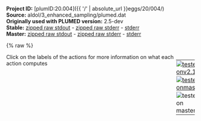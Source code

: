 **Project ID:** [plumID:20.004]({{ '/' | absolute_url }}eggs/20/004/)  
**Source:** aldol/3_enhanced_sampling/plumed.dat  
**Originally used with PLUMED version:** 2.5-dev  
**Stable:** [zipped raw stdout](plumed.dat.plumed.stdout.txt.zip) - [zipped raw stderr](plumed.dat.plumed.stderr.txt.zip) - [stderr](plumed.dat.plumed.stderr)  
**Master:** [zipped raw stdout](plumed.dat.plumed_master.stdout.txt.zip) - [zipped raw stderr](plumed.dat.plumed_master.stderr.txt.zip) - [stderr](plumed.dat.plumed_master.stderr)  

{% raw %}
<div style="width: 100%; float:left">
<div style="width: 90%; float:left" id="value_details_data/aldol/3_enhanced_sampling/plumed.dat"> Click on the labels of the actions for more information on what each action computes </div>
<div style="width: 10%; float:left"><table><tr><td style="padding:1px"><a href="plumed.dat.plumed.stderr"><img src="https://img.shields.io/badge/v2.10-failed-red.svg" alt="tested onv2.10" /></a></td></tr><tr><td style="padding:1px"><a href="plumed.dat.plumed_master.stderr"><img src="https://img.shields.io/badge/master-failed-red.svg" alt="tested onmaster" /></a></td></tr><tr><td style="padding:1px"><img src="https://img.shields.io/badge/with-LOAD-yellow.svg" alt="tested on master" /></td></tr>
</table></div></div>
<pre style="width=97%;">
<span class="plumedtooltip" style="color:blue"># vim:ft=plumed<span class="right">Enables syntax highlighting for PLUMED files in vim. See <a href="https://www.plumed.org/doc-master/user-doc/html/_vim_syntax.html">here for more details. </a><i></i></span></span>
<br/><span style="color:blue" class="comment">#UNITS</span>
<span class="plumedtooltip" style="color:green">UNITS<span class="right">This command sets the internal units for the code. <a href="https://www.plumed.org/doc-master/user-doc/html/_u_n_i_t_s.html" style="color:green">More details</a><i></i></span></span> <span class="plumedtooltip">LENGTH<span class="right">the units of lengths<i></i></span></span>=A  

<span style="color:blue" class="comment">#LOAD FILES</span>
<span style="display:none;" id="data/aldol/3_enhanced_sampling/plumed.dat">The UNITS action with label <b></b> calculates something</span><span class="plumedtooltip" style="color:green">LOAD<span class="right">Loads a library, possibly defining new actions. <a href="https://www.plumed.org/doc-master/user-doc/html/_l_o_a_d.html" style="color:green">More details</a><i></i></span></span> <span class="plumedtooltip">FILE<span class="right">file to be loaded<i></i></span></span>=Contacts.cpp

<span style="color:blue" class="comment">#DEFINE GROUP OF ATOMS</span>
<b name="data/aldol/3_enhanced_sampling/plumed.datC" onclick='showPath("data/aldol/3_enhanced_sampling/plumed.dat","data/aldol/3_enhanced_sampling/plumed.datC","data/aldol/3_enhanced_sampling/plumed.datC","brown")'>C</b>: <span class="plumedtooltip" style="color:green">GROUP<span class="right">Define a group of atoms so that a particular list of atoms can be referenced with a single label in definitions of CVs or virtual atoms. <a href="https://www.plumed.org/doc-master/user-doc/html/_g_r_o_u_p.html" style="color:green">More details</a><i></i></span></span> <span class="plumedtooltip">ATOMS<span class="right">the numerical indexes for the set of atoms in the group<i></i></span></span>=1,4,8
<span style="display:none;" id="data/aldol/3_enhanced_sampling/plumed.datC">The GROUP action with label <b>C</b> calculates something</span><b name="data/aldol/3_enhanced_sampling/plumed.datO" onclick='showPath("data/aldol/3_enhanced_sampling/plumed.dat","data/aldol/3_enhanced_sampling/plumed.datO","data/aldol/3_enhanced_sampling/plumed.datO","brown")'>O</b>: <span class="plumedtooltip" style="color:green">GROUP<span class="right">Define a group of atoms so that a particular list of atoms can be referenced with a single label in definitions of CVs or virtual atoms. <a href="https://www.plumed.org/doc-master/user-doc/html/_g_r_o_u_p.html" style="color:green">More details</a><i></i></span></span> <span class="plumedtooltip">ATOMS<span class="right">the numerical indexes for the set of atoms in the group<i></i></span></span>=6,11
<span style="display:none;" id="data/aldol/3_enhanced_sampling/plumed.datO">The GROUP action with label <b>O</b> calculates something</span><b name="data/aldol/3_enhanced_sampling/plumed.datH" onclick='showPath("data/aldol/3_enhanced_sampling/plumed.dat","data/aldol/3_enhanced_sampling/plumed.datH","data/aldol/3_enhanced_sampling/plumed.datH","brown")'>H</b>: <span class="plumedtooltip" style="color:green">GROUP<span class="right">Define a group of atoms so that a particular list of atoms can be referenced with a single label in definitions of CVs or virtual atoms. <a href="https://www.plumed.org/doc-master/user-doc/html/_g_r_o_u_p.html" style="color:green">More details</a><i></i></span></span> <span class="plumedtooltip">ATOMS<span class="right">the numerical indexes for the set of atoms in the group<i></i></span></span>=2,3,5,7,9,10

<span style="color:blue" class="comment">#DEFINE CONTACTS</span>
<span style="display:none;" id="data/aldol/3_enhanced_sampling/plumed.datH">The GROUP action with label <b>H</b> calculates something</span><b name="data/aldol/3_enhanced_sampling/plumed.datcc2" onclick='showPath("data/aldol/3_enhanced_sampling/plumed.dat","data/aldol/3_enhanced_sampling/plumed.datcc2","data/aldol/3_enhanced_sampling/plumed.datcc2","brown")'>cc2</b>: <span class="plumedtooltip" style="color:green">CONTACTS<span class="right">This action is not part of PLUMED and was included by using a LOAD command <a href="https://www.plumed.org/doc-master/user-doc/html/_l_o_a_d.html" style="color:green">More details</a><i></i></span></span> GROUPA=<b name="data/aldol/3_enhanced_sampling/plumed.datC">C</b> SWITCH={RATIONAL D_0=0.0 R_0=1.7 NN=6 MM=8} 
<b name="data/aldol/3_enhanced_sampling/plumed.datoo2" onclick='showPath("data/aldol/3_enhanced_sampling/plumed.dat","data/aldol/3_enhanced_sampling/plumed.datoo2","data/aldol/3_enhanced_sampling/plumed.datoo2","brown")'>oo2</b>: <span class="plumedtooltip" style="color:green">CONTACTS<span class="right">This action is not part of PLUMED and was included by using a LOAD command <a href="https://www.plumed.org/doc-master/user-doc/html/_l_o_a_d.html" style="color:green">More details</a><i></i></span></span> GROUPA=<b name="data/aldol/3_enhanced_sampling/plumed.datO">O</b> SWITCH={RATIONAL D_0=0.0 R_0=1.6 NN=6 MM=8} 
<b name="data/aldol/3_enhanced_sampling/plumed.datco2" onclick='showPath("data/aldol/3_enhanced_sampling/plumed.dat","data/aldol/3_enhanced_sampling/plumed.datco2","data/aldol/3_enhanced_sampling/plumed.datco2","brown")'>co2</b>: <span class="plumedtooltip" style="color:green">CONTACTS<span class="right">This action is not part of PLUMED and was included by using a LOAD command <a href="https://www.plumed.org/doc-master/user-doc/html/_l_o_a_d.html" style="color:green">More details</a><i></i></span></span> GROUPA=<b name="data/aldol/3_enhanced_sampling/plumed.datC">C</b> GROUPB=<b name="data/aldol/3_enhanced_sampling/plumed.datO">O</b> SWITCH={RATIONAL D_0=0.0 R_0=1.6 NN=6 MM=8} 
<b name="data/aldol/3_enhanced_sampling/plumed.datch2" onclick='showPath("data/aldol/3_enhanced_sampling/plumed.dat","data/aldol/3_enhanced_sampling/plumed.datch2","data/aldol/3_enhanced_sampling/plumed.datch2","brown")'>ch2</b>: <span class="plumedtooltip" style="color:green">CONTACTS<span class="right">This action is not part of PLUMED and was included by using a LOAD command <a href="https://www.plumed.org/doc-master/user-doc/html/_l_o_a_d.html" style="color:green">More details</a><i></i></span></span> GROUPA=<b name="data/aldol/3_enhanced_sampling/plumed.datC">C</b> GROUPB=<b name="data/aldol/3_enhanced_sampling/plumed.datH">H</b> SWITCH={RATIONAL D_0=0.0 R_0=1.2 NN=6 MM=8} 
<b name="data/aldol/3_enhanced_sampling/plumed.datoh2" onclick='showPath("data/aldol/3_enhanced_sampling/plumed.dat","data/aldol/3_enhanced_sampling/plumed.datoh2","data/aldol/3_enhanced_sampling/plumed.datoh2","brown")'>oh2</b>: <span class="plumedtooltip" style="color:green">CONTACTS<span class="right">This action is not part of PLUMED and was included by using a LOAD command <a href="https://www.plumed.org/doc-master/user-doc/html/_l_o_a_d.html" style="color:green">More details</a><i></i></span></span> GROUPA=<b name="data/aldol/3_enhanced_sampling/plumed.datO">O</b> GROUPB=<b name="data/aldol/3_enhanced_sampling/plumed.datH">H</b> SWITCH={RATIONAL D_0=0.0 R_0=1.2 NN=6 MM=8} 
<br/><span style="color:blue" class="comment">#LOAD PYTHORCH MODEL</span>
<b name="data/aldol/3_enhanced_sampling/plumed.datauto" onclick='showPath("data/aldol/3_enhanced_sampling/plumed.dat","data/aldol/3_enhanced_sampling/plumed.datauto","data/aldol/3_enhanced_sampling/plumed.datauto","brown")'>auto</b>: <span class="plumedtooltip" style="color:green">PYTORCH_MODEL<span class="right">Load a PyTorch model compiled with TorchScript. <a href="https://www.plumed.org/doc-master/user-doc/html/_p_y_t_o_r_c_h__m_o_d_e_l.html" style="color:green">More details</a><i></i></span></span> <span class="plumedtooltip">FILE<span class="right">Filename of the PyTorch compiled model<i></i></span></span>=<b name="data/aldol/3_enhanced_sampling/plumed.dat">../2_training_model/model.pt</b> <span class="plumedtooltip">ARG<span class="right">the labels of the values from which the function is calculated<i></i></span></span>=cc2.*,oo2.*,co2.*,ch2.*,oh2.*
<span style="display:none;" id="data/aldol/3_enhanced_sampling/plumed.datauto">The PYTORCH_MODEL action with label <b>auto</b> calculates the following quantities:<table  align="center" frame="void" width="95%" cellpadding="5%"><tr><td width="5%"><b> Quantity </b>  </td><td><b> Description </b> </td></tr><tr><td width="5%">auto.node</td><td>Model outputs</td></tr></table></span><b name="data/aldol/3_enhanced_sampling/plumed.datNNcube" onclick='showPath("data/aldol/3_enhanced_sampling/plumed.dat","data/aldol/3_enhanced_sampling/plumed.datNNcube","data/aldol/3_enhanced_sampling/plumed.datNNcube","brown")'>NNcube</b>: <span class="plumedtooltip" style="color:green">MATHEVAL<span class="right">An alias to the CUSTOM function that can also be used to calaculate combinations of variables using a custom expression. <a href="https://www.plumed.org/doc-master/user-doc/html/_m_a_t_h_e_v_a_l.html" style="color:green">More details</a><i></i></span></span> <span class="plumedtooltip">ARG<span class="right">the values input to this function<i></i></span></span>=<b name="data/aldol/3_enhanced_sampling/plumed.datauto">auto.node-0</b> <span class="plumedtooltip">FUNC<span class="right">the function you wish to evaluate<i></i></span></span>=x+x^3 <span class="plumedtooltip">PERIODIC<span class="right">if the output of your function is periodic then you should specify the periodicity of the function<i></i></span></span>=NO

<span style="color:blue" class="comment">#DEFINE WALLS WALLS</span>
<span style="display:none;" id="data/aldol/3_enhanced_sampling/plumed.datNNcube">The MATHEVAL action with label <b>NNcube</b> calculates the following quantities:<table  align="center" frame="void" width="95%" cellpadding="5%"><tr><td width="5%"><b> Quantity </b>  </td><td><b> Description </b> </td></tr><tr><td width="5%">NNcube.value</td><td>an arbitrary function</td></tr></table></span><b name="data/aldol/3_enhanced_sampling/plumed.datcom1" onclick='showPath("data/aldol/3_enhanced_sampling/plumed.dat","data/aldol/3_enhanced_sampling/plumed.datcom1","data/aldol/3_enhanced_sampling/plumed.datcom1","brown")'>com1</b>: <span class="plumedtooltip" style="color:green">COM<span class="right">Calculate the center of mass for a group of atoms. <a href="https://www.plumed.org/doc-master/user-doc/html/_c_o_m.html" style="color:green">More details</a><i></i></span></span> <span class="plumedtooltip">ATOMS<span class="right">the list of atoms which are involved the virtual atom's definition<i></i></span></span>=1-7
<span style="display:none;" id="data/aldol/3_enhanced_sampling/plumed.datcom1">The COM action with label <b>com1</b> calculates something</span><b name="data/aldol/3_enhanced_sampling/plumed.datcom2" onclick='showPath("data/aldol/3_enhanced_sampling/plumed.dat","data/aldol/3_enhanced_sampling/plumed.datcom2","data/aldol/3_enhanced_sampling/plumed.datcom2","brown")'>com2</b>: <span class="plumedtooltip" style="color:green">COM<span class="right">Calculate the center of mass for a group of atoms. <a href="https://www.plumed.org/doc-master/user-doc/html/_c_o_m.html" style="color:green">More details</a><i></i></span></span> <span class="plumedtooltip">ATOMS<span class="right">the list of atoms which are involved the virtual atom's definition<i></i></span></span>=8-11
<span style="display:none;" id="data/aldol/3_enhanced_sampling/plumed.datcom2">The COM action with label <b>com2</b> calculates something</span><b name="data/aldol/3_enhanced_sampling/plumed.datdc1" onclick='showPath("data/aldol/3_enhanced_sampling/plumed.dat","data/aldol/3_enhanced_sampling/plumed.datdc1","data/aldol/3_enhanced_sampling/plumed.datdc1","brown")'>dc1</b>: <span class="plumedtooltip" style="color:green">DISTANCE<span class="right">Calculate the distance between a pair of atoms. <a href="https://www.plumed.org/doc-master/user-doc/html/_d_i_s_t_a_n_c_e.html" style="color:green">More details</a><i></i></span></span> <span class="plumedtooltip">ATOMS<span class="right">the pair of atom that we are calculating the distance between<i></i></span></span>=<b name="data/aldol/3_enhanced_sampling/plumed.datcom1">com1</b>,<b name="data/aldol/3_enhanced_sampling/plumed.datcom2">com2</b> <span class="plumedtooltip">NOPBC<span class="right"> ignore the periodic boundary conditions when calculating distances<i></i></span></span>
<span style="display:none;" id="data/aldol/3_enhanced_sampling/plumed.datdc1">The DISTANCE action with label <b>dc1</b> calculates the following quantities:<table  align="center" frame="void" width="95%" cellpadding="5%"><tr><td width="5%"><b> Quantity </b>  </td><td><b> Description </b> </td></tr><tr><td width="5%">dc1.value</td><td>the DISTANCE between this pair of atoms</td></tr></table></span><span class="plumedtooltip" style="color:green">UPPER_WALLS<span class="right">Defines a wall for the value of one or more collective variables, <a href="https://www.plumed.org/doc-master/user-doc/html/_u_p_p_e_r__w_a_l_l_s.html" style="color:green">More details</a><i></i></span></span> <span class="plumedtooltip">ARG<span class="right">the arguments on which the bias is acting<i></i></span></span>=<b name="data/aldol/3_enhanced_sampling/plumed.datdc1">dc1</b>  <span class="plumedtooltip">AT<span class="right">the positions of the wall<i></i></span></span>=+5.0 <span class="plumedtooltip">KAPPA<span class="right">the force constant for the wall<i></i></span></span>=150.0 <span class="plumedtooltip">EXP<span class="right"> the powers for the walls<i></i></span></span>=2 <span class="plumedtooltip">LABEL<span class="right">a label for the action so that its output can be referenced in the input to other actions<i></i></span></span>=<b name="data/aldol/3_enhanced_sampling/plumed.datuwall_1" onclick='showPath("data/aldol/3_enhanced_sampling/plumed.dat","data/aldol/3_enhanced_sampling/plumed.datuwall_1","data/aldol/3_enhanced_sampling/plumed.datuwall_1","brown")'>uwall_1</b>
<br/><span style="display:none;" id="data/aldol/3_enhanced_sampling/plumed.datuwall_1">The UPPER_WALLS action with label <b>uwall_1</b> calculates the following quantities:<table  align="center" frame="void" width="95%" cellpadding="5%"><tr><td width="5%"><b> Quantity </b>  </td><td><b> Description </b> </td></tr><tr><td width="5%">uwall_1.bias</td><td>the instantaneous value of the bias potential</td></tr><tr><td width="5%">uwall_1.force2</td><td>the instantaneous value of the squared force due to this bias potential</td></tr></table></span><b name="data/aldol/3_enhanced_sampling/plumed.datnnuw" onclick='showPath("data/aldol/3_enhanced_sampling/plumed.dat","data/aldol/3_enhanced_sampling/plumed.datnnuw","data/aldol/3_enhanced_sampling/plumed.datnnuw","brown")'>nnuw</b>: <span class="plumedtooltip" style="color:green">UPPER_WALLS<span class="right">Defines a wall for the value of one or more collective variables, <a href="https://www.plumed.org/doc-master/user-doc/html/_u_p_p_e_r__w_a_l_l_s.html" style="color:green">More details</a><i></i></span></span> <span class="plumedtooltip">ARG<span class="right">the arguments on which the bias is acting<i></i></span></span>=<b name="data/aldol/3_enhanced_sampling/plumed.datNNcube">NNcube</b>  <span class="plumedtooltip">AT<span class="right">the positions of the wall<i></i></span></span>=3.2 <span class="plumedtooltip">KAPPA<span class="right">the force constant for the wall<i></i></span></span>=2000.0 <span class="plumedtooltip">EXP<span class="right"> the powers for the walls<i></i></span></span>=2 
<span style="display:none;" id="data/aldol/3_enhanced_sampling/plumed.datnnuw">The UPPER_WALLS action with label <b>nnuw</b> calculates the following quantities:<table  align="center" frame="void" width="95%" cellpadding="5%"><tr><td width="5%"><b> Quantity </b>  </td><td><b> Description </b> </td></tr><tr><td width="5%">nnuw.bias</td><td>the instantaneous value of the bias potential</td></tr><tr><td width="5%">nnuw.force2</td><td>the instantaneous value of the squared force due to this bias potential</td></tr></table></span><b name="data/aldol/3_enhanced_sampling/plumed.datnnlw" onclick='showPath("data/aldol/3_enhanced_sampling/plumed.dat","data/aldol/3_enhanced_sampling/plumed.datnnlw","data/aldol/3_enhanced_sampling/plumed.datnnlw","brown")'>nnlw</b>: <span class="plumedtooltip" style="color:green">LOWER_WALLS<span class="right">Defines a wall for the value of one or more collective variables, <a href="https://www.plumed.org/doc-master/user-doc/html/_l_o_w_e_r__w_a_l_l_s.html" style="color:green">More details</a><i></i></span></span> <span class="plumedtooltip">ARG<span class="right">the arguments on which the bias is acting<i></i></span></span>=<b name="data/aldol/3_enhanced_sampling/plumed.datNNcube">NNcube</b>  <span class="plumedtooltip">AT<span class="right">the positions of the wall<i></i></span></span>=-3.2 <span class="plumedtooltip">KAPPA<span class="right">the force constant for the wall<i></i></span></span>=2000.0 <span class="plumedtooltip">EXP<span class="right"> the powers for the walls<i></i></span></span>=2 

<span style="color:blue" class="comment">#OPES CALCULATION</span>
<span style="display:none;" id="data/aldol/3_enhanced_sampling/plumed.datnnlw">The LOWER_WALLS action with label <b>nnlw</b> calculates the following quantities:<table  align="center" frame="void" width="95%" cellpadding="5%"><tr><td width="5%"><b> Quantity </b>  </td><td><b> Description </b> </td></tr><tr><td width="5%">nnlw.bias</td><td>the instantaneous value of the bias potential</td></tr><tr><td width="5%">nnlw.force2</td><td>the instantaneous value of the squared force due to this bias potential</td></tr></table></span><span class="plumedtooltip" style="color:green">OPES_METAD<span class="right">On-the-fly probability enhanced sampling with metadynamics-like target distribution. <a href="https://www.plumed.org/doc-master/user-doc/html/_o_p_e_s__m_e_t_a_d.html" style="color:green">More details</a><i></i></span></span> ...
  <span class="plumedtooltip">LABEL<span class="right">a label for the action so that its output can be referenced in the input to other actions<i></i></span></span>=<b name="data/aldol/3_enhanced_sampling/plumed.datopes" onclick='showPath("data/aldol/3_enhanced_sampling/plumed.dat","data/aldol/3_enhanced_sampling/plumed.datopes","data/aldol/3_enhanced_sampling/plumed.datopes","brown")'>opes</b>
  <span class="plumedtooltip">ARG<span class="right">the labels of the scalars on which the bias will act<i></i></span></span>=<b name="data/aldol/3_enhanced_sampling/plumed.datNNcube">NNcube</b>
  <span class="plumedtooltip">PACE<span class="right">the frequency for kernel deposition<i></i></span></span>=500
  <span class="plumedtooltip">BARRIER<span class="right">the free energy barrier to be overcome<i></i></span></span>=160
  <span class="plumedtooltip">SIGMA<span class="right"> the initial widths of the kernels<i></i></span></span>=0.10
  <span class="plumedtooltip">TEMP<span class="right"> temperature<i></i></span></span>=300
... OPES_METAD
<br/><span style="color:blue" class="comment">#MONITOR DISTANCES</span>
<span style="display:none;" id="data/aldol/3_enhanced_sampling/plumed.datopes">The OPES_METAD action with label <b>opes</b> calculates the following quantities:<table  align="center" frame="void" width="95%" cellpadding="5%"><tr><td width="5%"><b> Quantity </b>  </td><td><b> Description </b> </td></tr><tr><td width="5%">opes.bias</td><td>the instantaneous value of the bias potential</td></tr><tr><td width="5%">opes.rct</td><td>estimate of c(t)</td></tr><tr><td width="5%">opes.zed</td><td>estimate of Z_n</td></tr><tr><td width="5%">opes.neff</td><td>effective sample size</td></tr><tr><td width="5%">opes.nker</td><td>total number of compressed kernels used to represent the bias</td></tr></table></span><b name="data/aldol/3_enhanced_sampling/plumed.datc1c8" onclick='showPath("data/aldol/3_enhanced_sampling/plumed.dat","data/aldol/3_enhanced_sampling/plumed.datc1c8","data/aldol/3_enhanced_sampling/plumed.datc1c8","brown")'>c1c8</b>: <span class="plumedtooltip" style="color:green">DISTANCE<span class="right">Calculate the distance between a pair of atoms. <a href="https://www.plumed.org/doc-master/user-doc/html/_d_i_s_t_a_n_c_e.html" style="color:green">More details</a><i></i></span></span> <span class="plumedtooltip">ATOMS<span class="right">the pair of atom that we are calculating the distance between<i></i></span></span>=1,8 <span class="plumedtooltip">NOPBC<span class="right"> ignore the periodic boundary conditions when calculating distances<i></i></span></span>
<span style="display:none;" id="data/aldol/3_enhanced_sampling/plumed.datc1c8">The DISTANCE action with label <b>c1c8</b> calculates the following quantities:<table  align="center" frame="void" width="95%" cellpadding="5%"><tr><td width="5%"><b> Quantity </b>  </td><td><b> Description </b> </td></tr><tr><td width="5%">c1c8.value</td><td>the DISTANCE between this pair of atoms</td></tr></table></span><b name="data/aldol/3_enhanced_sampling/plumed.dato6h7" onclick='showPath("data/aldol/3_enhanced_sampling/plumed.dat","data/aldol/3_enhanced_sampling/plumed.dato6h7","data/aldol/3_enhanced_sampling/plumed.dato6h7","brown")'>o6h7</b>: <span class="plumedtooltip" style="color:green">DISTANCE<span class="right">Calculate the distance between a pair of atoms. <a href="https://www.plumed.org/doc-master/user-doc/html/_d_i_s_t_a_n_c_e.html" style="color:green">More details</a><i></i></span></span> <span class="plumedtooltip">ATOMS<span class="right">the pair of atom that we are calculating the distance between<i></i></span></span>=6,7 <span class="plumedtooltip">NOPBC<span class="right"> ignore the periodic boundary conditions when calculating distances<i></i></span></span>
<span style="display:none;" id="data/aldol/3_enhanced_sampling/plumed.dato6h7">The DISTANCE action with label <b>o6h7</b> calculates the following quantities:<table  align="center" frame="void" width="95%" cellpadding="5%"><tr><td width="5%"><b> Quantity </b>  </td><td><b> Description </b> </td></tr><tr><td width="5%">o6h7.value</td><td>the DISTANCE between this pair of atoms</td></tr></table></span><b name="data/aldol/3_enhanced_sampling/plumed.dato11h7" onclick='showPath("data/aldol/3_enhanced_sampling/plumed.dat","data/aldol/3_enhanced_sampling/plumed.dato11h7","data/aldol/3_enhanced_sampling/plumed.dato11h7","brown")'>o11h7</b>: <span class="plumedtooltip" style="color:green">DISTANCE<span class="right">Calculate the distance between a pair of atoms. <a href="https://www.plumed.org/doc-master/user-doc/html/_d_i_s_t_a_n_c_e.html" style="color:green">More details</a><i></i></span></span> <span class="plumedtooltip">ATOMS<span class="right">the pair of atom that we are calculating the distance between<i></i></span></span>=11,7 <span class="plumedtooltip">NOPBC<span class="right"> ignore the periodic boundary conditions when calculating distances<i></i></span></span>
<br/><span style="color:blue" class="comment">#PRINT</span>
<span style="display:none;" id="data/aldol/3_enhanced_sampling/plumed.dato11h7">The DISTANCE action with label <b>o11h7</b> calculates the following quantities:<table  align="center" frame="void" width="95%" cellpadding="5%"><tr><td width="5%"><b> Quantity </b>  </td><td><b> Description </b> </td></tr><tr><td width="5%">o11h7.value</td><td>the DISTANCE between this pair of atoms</td></tr></table></span><span class="plumedtooltip" style="color:green">PRINT<span class="right">Print quantities to a file. <a href="https://www.plumed.org/doc-master/user-doc/html/_p_r_i_n_t.html" style="color:green">More details</a><i></i></span></span> <span class="plumedtooltip">STRIDE<span class="right"> the frequency with which the quantities of interest should be output<i></i></span></span>=20 <span class="plumedtooltip">FILE<span class="right">the name of the file on which to output these quantities<i></i></span></span>=COLVAR <span class="plumedtooltip">ARG<span class="right">the labels of the values that you would like to print to the file<i></i></span></span>=*
<span class="plumedtooltip" style="color:green">FLUSH<span class="right">This command instructs plumed to flush all the open files with a user specified frequency. <a href="https://www.plumed.org/doc-master/user-doc/html/_f_l_u_s_h.html" style="color:green">More details</a><i></i></span></span> <span class="plumedtooltip">STRIDE<span class="right">the frequency with which all the open files should be flushed<i></i></span></span>=1000
</pre>
{% endraw %}
